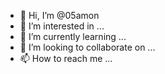 - 👋 Hi, I’m @05amon
- 👀 I’m interested in ...
- 🌱 I’m currently learning ...
- 💞️ I’m looking to collaborate on ...
- 📫 How to reach me ...

<!---
05amon/05amon is a ✨ special ✨ repository because its `README.md` (this file) appears on your GitHub profile.
You can click the Preview link to take a look at your changes.
--->
